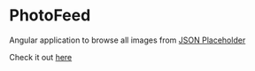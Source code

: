 # PhotoFeed

Angular application to browse all images from [JSON Placeholder](http://jsonplaceholder.typicode.com/)

Check it out [here](https://pnacevski.github.io/Photo-feed)
